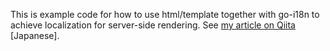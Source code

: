 This is example code for how to use html/template together with go-i18n to achieve localization for server-side rendering.
See [my article on Qiita](https://qiita.com/guregu/items/89b46ba061d239333717) [Japanese].
